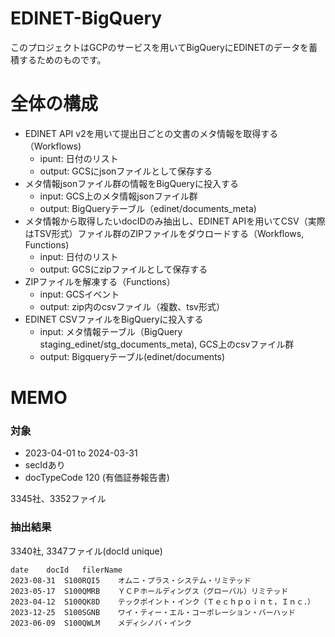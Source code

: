 # EDINET-BigQuery

このプロジェクトはGCPのサービスを用いてBigQueryにEDINETのデータを蓄積するためのものです。

# 全体の構成

- EDINET API v2を用いて提出日ごとの文書のメタ情報を取得する （Workflows)
  - ipunt: 日付のリスト
  - output: GCSにjsonファイルとして保存する
- メタ情報jsonファイル群の情報をBigQueryに投入する
  - input: GCS上のメタ情報jsonファイル群
  - output: BigQueryテーブル（edinet/documents_meta) 
- メタ情報から取得したいdocIDのみ抽出し、EDINET APIを用いてCSV（実際はTSV形式）ファイル群のZIPファイルをダウロードする（Workflows, Functions)
  - input: 日付のリスト
  - output: GCSにzipファイルとして保存する
- ZIPファイルを解凍する（Functions）
  - input: GCSイベント
  - output: zip内のcsvファイル（複数、tsv形式）
- EDINET CSVファイルをBigQueryに投入する
  - input: メタ情報テーブル（BigQuery staging_edinet/stg_documents_meta), GCS上のcsvファイル群
  - output: Bigqueryテーブル(edinet/documents)


# MEMO

### 対象
- 2023-04-01 to 2024-03-31
- secIdあり
- docTypeCode 120 (有価証券報告書)

3345社、3352ファイル 



### 抽出結果

3340社, 3347ファイル(docId unique) 

```
date	docId	filerName
2023-08-31	S100RQI5	オムニ・プラス・システム・リミテッド
2023-05-17	S100QMRB	ＹＣＰホールディングス（グローバル）リミテッド
2023-04-12	S100QK8D	テックポイント・インク（Ｔｅｃｈｐｏｉｎｔ，Ｉｎｃ．）
2023-12-25	S100SGNB	ワイ・ティー・エル・コーポレーション・バーハッド
2023-06-09	S100QWLM	メディシノバ・インク
```